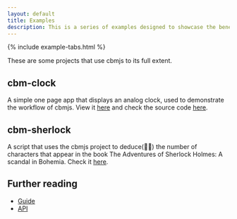 ```yaml
---
layout: default
title: Examples
description: This is a series of examples designed to showcase the benefits of adopting cbm.
---
```


{% include example-tabs.html %}

These are some projects that use cbmjs to its full extent.

## cbm-clock

A simple one page app that displays an analog clock, used to demonstrate the workflow of cbmjs. View it [here](https://cbm-clock-demo.onrender.com/) and check the source code [here](https://github.com/cbmjs/cbm-clock).

## cbm-sherlock

A script that uses the cbmjs project to deduce(🕵🏼) the number of characters that appear in the book The Adventures of Sherlock Holmes: A scandal in Bohemia. Check it [here](https://github.com/cbmjs/cbm-sherlock).

## Further reading

- [Guide](./guide/)
- [API](./api/)
